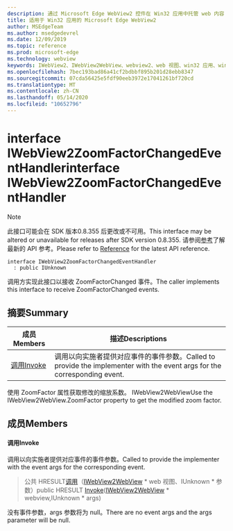 ```yaml
---
description: 通过 Microsoft Edge WebView2 控件在 Win32 应用中托管 web 内容
title: 适用于 Win32 应用的 Microsoft Edge WebView2
author: MSEdgeTeam
ms.author: msedgedevrel
ms.date: 12/09/2019
ms.topic: reference
ms.prod: microsoft-edge
ms.technology: webview
keywords: IWebView2、IWebView2WebView、webview2、web 视图、win32 应用、win32、edge
ms.openlocfilehash: 7bec193bad86a41cf2bdbbf895b201d28ebb8347
ms.sourcegitcommit: 07cda56425e5fdf90eeb3972e17041261bf720cd
ms.translationtype: MT
ms.contentlocale: zh-CN
ms.lasthandoff: 05/14/2020
ms.locfileid: "10652796"
---
```

# <span data-ttu-id="1e91d-104">interface IWebView2ZoomFactorChangedEventHandler</span><span class="sxs-lookup"><span data-stu-id="1e91d-104">interface IWebView2ZoomFactorChangedEventHandler</span></span> 

> [!NOTE]
> <span data-ttu-id="1e91d-105">此接口可能会在 SDK 版本0.8.355 后更改或不可用。</span><span class="sxs-lookup"><span data-stu-id="1e91d-105">This interface may be altered or unavailable for releases after SDK version 0.8.355.</span></span> <span data-ttu-id="1e91d-106">请参阅[参考](../../../webview2-api-reference.md)了解最新的 API 参考。</span><span class="sxs-lookup"><span data-stu-id="1e91d-106">Please refer to [Reference](../../../webview2-api-reference.md) for the latest API reference.</span></span>

```
interface IWebView2ZoomFactorChangedEventHandler
  : public IUnknown
```

<span data-ttu-id="1e91d-107">调用方实现此接口以接收 ZoomFactorChanged 事件。</span><span class="sxs-lookup"><span data-stu-id="1e91d-107">The caller implements this interface to receive ZoomFactorChanged events.</span></span>

## <span data-ttu-id="1e91d-108">摘要</span><span class="sxs-lookup"><span data-stu-id="1e91d-108">Summary</span></span>

 <span data-ttu-id="1e91d-109">成员</span><span class="sxs-lookup"><span data-stu-id="1e91d-109">Members</span></span>                        | <span data-ttu-id="1e91d-110">描述</span><span class="sxs-lookup"><span data-stu-id="1e91d-110">Descriptions</span></span>
--------------------------------|---------------------------------------------
[<span data-ttu-id="1e91d-111">调用</span><span class="sxs-lookup"><span data-stu-id="1e91d-111">Invoke</span></span>](#invoke) | <span data-ttu-id="1e91d-112">调用以向实施者提供对应事件的事件参数。</span><span class="sxs-lookup"><span data-stu-id="1e91d-112">Called to provide the implementer with the event args for the corresponding event.</span></span>

<span data-ttu-id="1e91d-113">使用 ZoomFactor 属性获取修改的缩放系数。 IWebView2WebView</span><span class="sxs-lookup"><span data-stu-id="1e91d-113">Use the IWebView2WebView.ZoomFactor property to get the modified zoom factor.</span></span>

## <span data-ttu-id="1e91d-114">成员</span><span class="sxs-lookup"><span data-stu-id="1e91d-114">Members</span></span>

#### <span data-ttu-id="1e91d-115">调用</span><span class="sxs-lookup"><span data-stu-id="1e91d-115">Invoke</span></span> 

<span data-ttu-id="1e91d-116">调用以向实施者提供对应事件的事件参数。</span><span class="sxs-lookup"><span data-stu-id="1e91d-116">Called to provide the implementer with the event args for the corresponding event.</span></span>

> <span data-ttu-id="1e91d-117">公共 HRESULT[调用](#invoke)（[IWebView2WebView](IWebView2WebView.md) \* web 视图、IUnknown \* 参数）</span><span class="sxs-lookup"><span data-stu-id="1e91d-117">public HRESULT [Invoke](#invoke)([IWebView2WebView](IWebView2WebView.md) \* webview,IUnknown \* args)</span></span>

<span data-ttu-id="1e91d-118">没有事件参数，args 参数将为 null。</span><span class="sxs-lookup"><span data-stu-id="1e91d-118">There are no event args and the args parameter will be null.</span></span>

